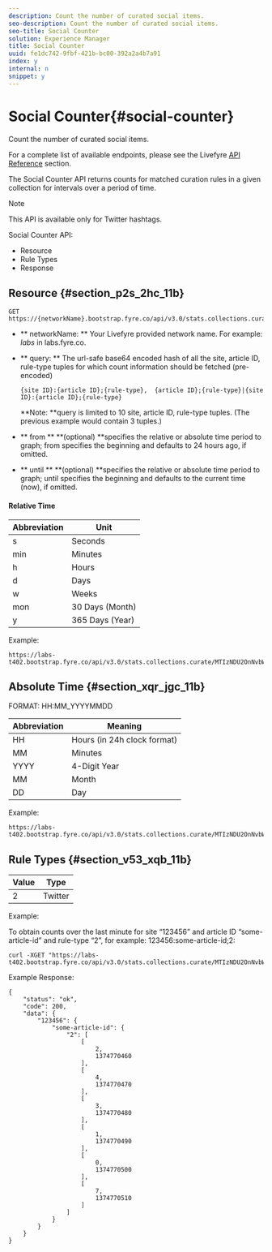 ```yaml
---
description: Count the number of curated social items.
seo-description: Count the number of curated social items.
seo-title: Social Counter
solution: Experience Manager
title: Social Counter
uuid: fe1dc742-9fbf-421b-bc00-392a2a4b7a91
index: y
internal: n
snippet: y
---
```


# Social Counter{#social-counter}

Count the number of curated social items.

For a complete list of available endpoints, please see the Livefyre [API Reference](http://livefyre-devhub-production.herokuapp.com/developers/api-reference/) section.

The Social Counter API returns counts for matched curation rules in a given collection for intervals over a period of time.

>[!NOTE]
>
>This API is available only for Twitter hashtags.

Social Counter API:

* Resource
* Rule Types
* Response

## Resource {#section_p2s_2hc_11b}

```
GET https://{networkName}.bootstrap.fyre.co/api/v3.0/stats.collections.curate/{query}.json
```

* ** networkName: ** Your Livefyre provided network name. For example: *labs* in labs.fyre.co.

* ** query: ** The url-safe base64 encoded hash of all the site, article ID, rule-type tuples for which count information should be fetched (pre-encoded)

  ```
  {site ID}:{article ID};{rule-type},  {article ID};{rule-type}|{site ID}:{article ID};{rule-type}
  ```

  **Note: **query is limited to 10 site, article ID, rule-type tuples. (The previous example would contain 3 tuples.)

* ** from ** **(optional) **specifies the relative or absolute time period to graph; from specifies the beginning and defaults to 24 hours ago, if omitted.

* ** until ** **(optional) **specifies the relative or absolute time period to graph; until specifies the beginning and defaults to the current time (now), if omitted.

#### Relative Time
|  Abbreviation  | Unit  |
|---|---|
|  s  | Seconds  |
|  min  | Minutes  |
|  h  | Hours  |
|  d  | Days  |
|  w  | Weeks  |
|  mon  | 30 Days (Month)  |
|  y  | 365 Days (Year)  |

Example:

```
https://labs-t402.bootstrap.fyre.co/api/v3.0/stats.collections.curate/MTIzNDU2OnNvbWUtYXJ0aWNsZS1pZDsy.json&from=-7d&until=-6d
```

## Absolute Time {#section_xqr_jgc_11b}

FORMAT: HH:MM_YYYYMMDD

|  Abbreviation  | Meaning  |
|---|---|
|  HH  | Hours (in 24h clock format)  |
|  MM  | Minutes  |
|  YYYY  | 4-Digit Year  |
|  MM  | Month  |
|  DD  | Day  |

Example:

```
https://labs-t402.bootstrap.fyre.co/api/v3.0/stats.collections.curate/MTIzNDU2OnNvbWUtYXJ0aWNsZS1pZDsy.json&from=04:00_20130709 

```

## Rule Types {#section_v53_xqb_11b}

|  Value  | Type  |
|---|---|
|  2  | Twitter  |

Example:

To obtain counts over the last minute for site “123456” and article ID “some-article-id” and rule-type “2”, for example: 123456:some-article-id;2:

```
curl -XGET "https://labs-t402.bootstrap.fyre.co/api/v3.0/stats.collections.curate/MTIzNDU2OnNvbWUtYXJ0aWNsZS1pZDsy.json&from=-1min" 

```

Example Response:

```
{ 
    "status": "ok", 
    "code": 200, 
    "data": { 
        "123456": { 
            "some-article-id": { 
                "2": [ 
                    [ 
                        2, 
                        1374770460 
                    ], 
                    [ 
                        4, 
                        1374770470 
                    ], 
                    [ 
                        3, 
                        1374770480 
                    ], 
                    [ 
                        1, 
                        1374770490 
                    ], 
                    [ 
                        0, 
                        1374770500 
                    ], 
                    [ 
                        7, 
                        1374770510 
                    ] 
                ] 
            } 
        } 
    } 
}
```

